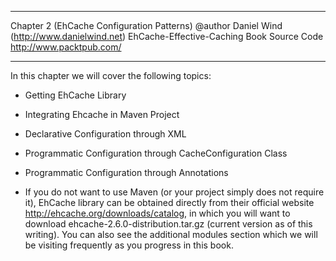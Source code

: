 ************************************************
Chapter 2 (EhCache Configuration Patterns)
@author Daniel Wind (http://www.danielwind.net)
EhCache-Effective-Caching Book Source Code
http://www.packtpub.com/
************************************************

In this chapter we will cover the following topics: 

* Getting EhCache Library
* Integrating Ehcache in Maven Project
* Declarative Configuration through XML
* Programmatic Configuration through CacheConfiguration Class
* Programmatic Configuration through Annotations

* If you do not want to use Maven (or your project simply does not require it), EhCache library can be obtained directly from their official website http://ehcache.org/downloads/catalog, in which you will want to download ehcache-2.6.0-distribution.tar.gz (current version as of this writing). You can also see the additional modules section which we will be visiting frequently as you progress in this book.

